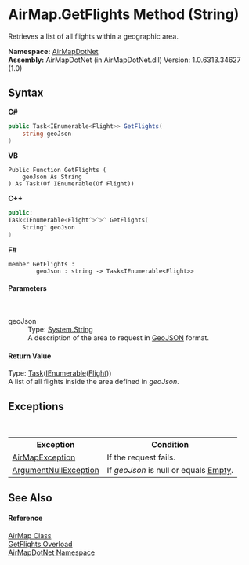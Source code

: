 # AirMap.GetFlights Method (String)
 

Retrieves a list of all flights within a geographic area.

**Namespace:**&nbsp;<a href="b5783ccd-d544-c2c9-c0be-1f622d02460a">AirMapDotNet</a><br />**Assembly:**&nbsp;AirMapDotNet (in AirMapDotNet.dll) Version: 1.0.6313.34627 (1.0)

## Syntax

**C#**<br />
``` C#
public Task<IEnumerable<Flight>> GetFlights(
	string geoJson
)
```

**VB**<br />
``` VB
Public Function GetFlights ( 
	geoJson As String
) As Task(Of IEnumerable(Of Flight))
```

**C++**<br />
``` C++
public:
Task<IEnumerable<Flight^>^>^ GetFlights(
	String^ geoJson
)
```

**F#**<br />
``` F#
member GetFlights : 
        geoJson : string -> Task<IEnumerable<Flight>> 

```


#### Parameters
&nbsp;<dl><dt>geoJson</dt><dd>Type: <a href="http://msdn2.microsoft.com/en-us/library/s1wwdcbf" target="_blank">System.String</a><br />A description of the area to request in <a href="http://geojson.org/">GeoJSON</a> format.</dd></dl>

#### Return Value
Type: <a href="http://msdn2.microsoft.com/en-us/library/dd321424" target="_blank">Task</a>(<a href="http://msdn2.microsoft.com/en-us/library/9eekhta0" target="_blank">IEnumerable</a>(<a href="16017ca6-d6d5-98b0-eb53-d143094611b5">Flight</a>))<br />A list of all flights inside the area defined in *geoJson*.

## Exceptions
&nbsp;<table><tr><th>Exception</th><th>Condition</th></tr><tr><td><a href="d82ff8cb-4e8e-4f49-2c4c-a1d978cbdb1c">AirMapException</a></td><td>If the request fails.</td></tr><tr><td><a href="http://msdn2.microsoft.com/en-us/library/27426hcy" target="_blank">ArgumentNullException</a></td><td>If *geoJson* is null or equals <a href="http://msdn2.microsoft.com/en-us/library/74wsya52" target="_blank">Empty</a>.</td></tr></table>

## See Also


#### Reference
<a href="5026f4ac-baf9-76bd-7dc0-4a111dd014fb">AirMap Class</a><br /><a href="cd0e5956-16d9-9d53-51c6-78a4b9e17601">GetFlights Overload</a><br /><a href="b5783ccd-d544-c2c9-c0be-1f622d02460a">AirMapDotNet Namespace</a><br />